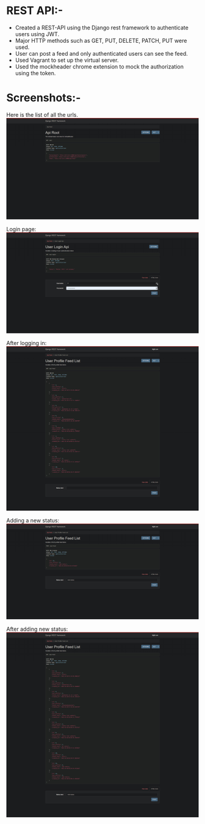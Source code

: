 # REST API:-
- Created a REST-API using the Django rest framework to authenticate users using JWT.
- Major HTTP methods such as GET, PUT, DELETE, PATCH, PUT were used.
- User can post a feed and only authenticated users can see the feed. 
- Used Vagrant to set up the virtual server.
- Used the mockheader chrome extension to mock the authorization using the token.

# Screenshots:-

Here is the list of all the urls.
![plot](./screenshots/all-the-urls.jpg)

Login page:
![Screenshot](screenshots/login.jpg)

After logging in:
![Screenshot](screenshots/after-logging.jpg)

Adding a new status:
![Screenshot](screenshots/add-status.jpg)

After adding new status:
![Screenshot](screenshots/after-adding.jpg)


